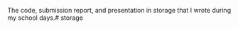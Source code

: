 The code, submission report, and presentation in storage that I wrote during my school days.# storage
